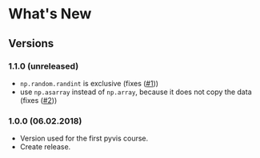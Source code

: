# What's New

## Versions

### 1.1.0 (unreleased)

 * `np.random.randint` is exclusive (fixes ([#1][i1]))
 * use `np.asarray` instead of `np.array`, because it does not copy the data (fixes ([#2][i2]))

### 1.0.0 (06.02.2018)

 * Version used for the first pyvis course.
 * Create release.



[i1]: https://github.com/C2SM/pyvis/issues/1
[i2]: https://github.com/C2SM/pyvis/issues/2

